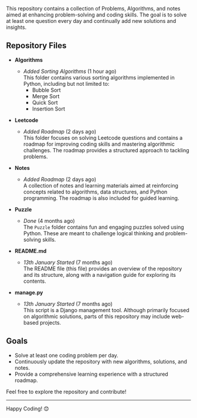 This repository contains a collection of Problems, Algorithms, and notes aimed at enhancing problem-solving and coding skills. The goal is to solve at least one question every day and continually add new solutions and insights.

## Repository Files

- **Algorithms**  
  - _Added Sorting Algorithms_ (1 hour ago)  
  This folder contains various sorting algorithms implemented in Python, including but not limited to:
    - Bubble Sort
    - Merge Sort
    - Quick Sort
    - Insertion Sort
  
- **Leetcode**  
  - _Added Roadmap_ (2 days ago)  
  This folder focuses on solving Leetcode questions and contains a roadmap for improving coding skills and mastering algorithmic challenges. The roadmap provides a structured approach to tackling problems.

- **Notes**  
  - _Added Roadmap_ (2 days ago)  
  A collection of notes and learning materials aimed at reinforcing concepts related to algorithms, data structures, and Python programming. The roadmap is also included for guided learning.

- **Puzzle**  
  - _Done_ (4 months ago)  
  The `Puzzle` folder contains fun and engaging puzzles solved using Python. These are meant to challenge logical thinking and problem-solving skills.

- **README.md**  
  - _13th January Started_ (7 months ago)  
  The README file (this file) provides an overview of the repository and its structure, along with a navigation guide for exploring its contents.

- **manage.py**  
  - _13th January Started_ (7 months ago)  
  This script is a Django management tool. Although primarily focused on algorithmic solutions, parts of this repository may include web-based projects.

## Goals
- Solve at least one coding problem per day.
- Continuously update the repository with new algorithms, solutions, and notes.
- Provide a comprehensive learning experience with a structured roadmap.

Feel free to explore the repository and contribute!

---

Happy Coding! 😊
```
